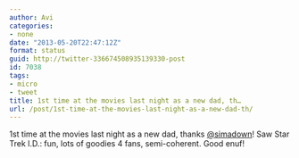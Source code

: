 ```yaml
---
author: Avi
categories:
- none
date: "2013-05-20T22:47:12Z"
format: status
guid: http://twitter-336674508935139330-post
id: 7038
tags:
- micro
- tweet
title: 1st time at the movies last night as a new dad, th…
url: /post/1st-time-at-the-movies-last-night-as-a-new-dad-th/
---
```

1st time at the movies last night as a new dad, thanks [@simadown](http://twitter.com/simadown)! Saw Star Trek I.D.: fun, lots of goodies 4 fans, semi-coherent. Good enuf!